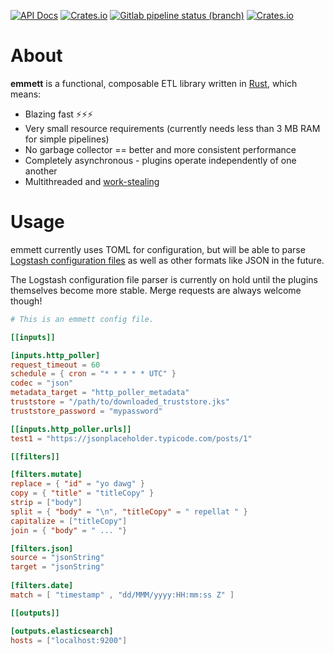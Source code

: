 [![API Docs](https://docs.rs/emmett/badge.svg)](https://docs.rs/emmett)
[![Crates.io](https://img.shields.io/crates/v/emmett.svg)](https://crates.io/crates/emmett)
[![Gitlab pipeline status (branch)](https://img.shields.io/gitlab/pipeline/andrewbanchich/emmett/master.svg)](https://gitlab.com/andrewbanchich/emmett)
[![Crates.io](https://img.shields.io/crates/d/emmett.svg)](https://crates.io/crates/emmett)

# About

**emmett** is a functional, composable ETL library written in [Rust](https://www.rust-lang.org/), which means:

- Blazing fast ⚡⚡⚡
- Very small resource requirements (currently needs less than 3 MB RAM for simple pipelines)
- No garbage collector == better and more consistent performance
- Completely asynchronous - plugins operate independently of one another
- Multithreaded and [work-stealing](https://en.wikipedia.org/wiki/Work_stealing)

# Usage

emmett currently uses TOML for configuration, but will be able to parse [Logstash configuration files](https://www.elastic.co/guide/en/logstash/7.0/configuration-file-structure.html) as well as other formats like JSON in the future.

The Logstash configuration file parser is currently on hold until the plugins themselves become more stable.
Merge requests are always welcome though!

```toml
# This is an emmett config file.

[[inputs]]

[inputs.http_poller]
request_timeout = 60
schedule = { cron = "* * * * * UTC" }
codec = "json"
metadata_target = "http_poller_metadata"
truststore = "/path/to/downloaded_truststore.jks"
truststore_password = "mypassword"

[[inputs.http_poller.urls]]
test1 = "https://jsonplaceholder.typicode.com/posts/1"

[[filters]]

[filters.mutate]
replace = { "id" = "yo dawg" }
copy = { "title" = "titleCopy" }
strip = ["body"]
split = { "body" = "\n", "titleCopy" = " repellat " }
capitalize = ["titleCopy"]
join = { "body" = " ... "}

[filters.json]
source = "jsonString"
target = "jsonString"
    
[filters.date]
match = [ "timestamp" , "dd/MMM/yyyy:HH:mm:ss Z" ]	

[[outputs]]

[outputs.elasticsearch]
hosts = ["localhost:9200"]
```
